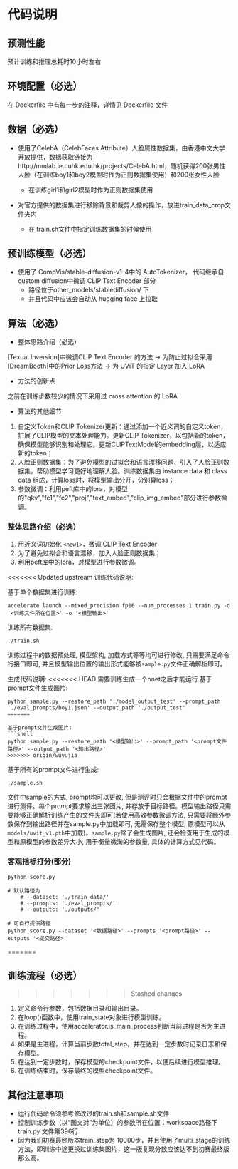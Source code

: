 # 代码说明

## 预测性能

预计训练和推理总耗时10小时左右

## 环境配置（必选）

在 Dockerfile 中有每一步的注释，详情见 Dockerfile 文件

## 数据（必选）

* 使用了CelebA（CelebFaces Attribute）人脸属性数据集，由香港中文大学开放提供，数据获取链接为http://mmlab.ie.cuhk.edu.hk/projects/CelebA.html，随机获得200张男性人脸（在训练boy1和boy2模型时作为正则数据集使用）和200张女性人脸

  * 在训练girl1和girl2模型时作为正则数据集使用
* 对官方提供的数据集进行移除背景和裁剪人像的操作，放进train_data_crop文件夹内

  * 在 train.sh文件中指定训练数据集的时候使用

## 预训练模型（必选）

* 使用了 CompVis/stable-diffusion-v1-4中的 AutoTokenizer， 代码继承自 custom diffusion中微调 CLIP Text Encoder 部分
  * 路径位于other_models/stablediffusion/ 下
  * 并且代码中应该会自动从 hugging face 上拉取

## 算法（必选）

* 整体思路介绍（必选）

[Texual Inversion]中微调CLIP Text Encoder 的方法 -> 为防止过拟合采用[DreamBooth]中的Prior Loss方法 -> 为 UViT 的指定 Layer 加入 LoRA

* 方法的创新点

之前在训练步数较少的情况下采用过 cross attention 的 LoRA

* 算法的其他细节

1. 自定义Token和CLIP Tokenizer更新：通过添加一个近义词的自定义token，扩展了CLIP模型的文本处理能力。更新CLIP Tokenizer，以包括新的token，确保模型能够识别和处理它。更新CLIPTextModel的embedding层，以适应新的token；
2. 人脸正则数据集：为了避免模型的过拟合和语言漂移问题，引入了人脸正则数据集，帮助模型学习更好地理解人脸。训练数据集由 instance data 和 class data 组成，计算loss时，将模型输出分开，分别算loss；
3. 参数微调：利用peft库中的lora，对模型的"qkv","fc1","fc2","proj","text_embed","clip_img_embed"部分进行参数微调。

### 整体思路介绍（必选）

1. 用近义词初始化 `<new1>`，微调 CLIP Text Encoder
2. 为了避免过拟合和语言漂移，加入人脸正则数据集；
3. 利用peft库中的lora，对模型进行参数微调。

<<<<<<< Updated upstream
训练代码说明:

基于单个数据集进行训练:
```shell
accelerate launch --mixed_precision fp16 --num_processes 1 train.py -d '<训练文件所在位置>' -o '<模型输出>'
```

训练所有数据集:
```shell
./train.sh
```
训练过程中的数据预处理, 模型架构, 加载方式等等均可进行修改, 只需要满足命令行接口即可, 并且模型输出位置的输出形式能够被`sample.py`文件正确解析即可。


生成代码说明:
<<<<<<< HEAD
需要训练生成一个nnet之后才能运行
基于prompt文件生成图片:
```shell
python sample.py --restore_path './model_output_test' --prompt_path './eval_prompts/boy1.json' --output_path './output_test'
=======

基于prompt文件生成图片:
```shell
python sample.py --restore_path '<模型输出>' --prompt_path '<prompt文件路径>' --output_path '<输出路径>'
>>>>>>> origin/wuyujia
```
基于所有的prompt文件进行生成:
```
./sample.sh
```
文件中sample的方式, prompt均可以更改, 但是测评时只会根据文件中的prompt进行测评。每个prompt要求输出三张图片, 并存放于目标路径。模型输出路径只需要能够正确解析训练产生的文件夹即可(若使用高效参数微调方法, 只需要将额外参数保存到输出路径并在sample.py中加载即可, 无需保存整个模型, 原模型可以从`models/uvit_v1.pth`中加载)。`sample.py`除了会生成图片, 还会检查用于生成的模型和原模型的参数差异大小, 用于衡量微淘的参数量, 具体的计算方式见代码。



### 客观指标打分(部分)
```shell
python score.py

# 默认路径为
    # --dataset: './train_data/'
    # --prompts: './eval_prompts/'
    # --outputs: './outputs/'

# 可自行提供路径
python score.py --dataset '<数据路径>' --prompts '<prompt路径>' --outputs '<提交路径>'
```
=======
## 训练流程（必选）
>>>>>>> Stashed changes

1. 定义命令行参数，包括数据目录和输出目录。
2. 在loop()函数中，使用train_state对象进行模型训练。
3. 在训练过程中，使用accelerator.is_main_process判断当前进程是否为主进程。
4. 如果是主进程，计算当前步数total_step，并在达到一定步数时记录日志和保存模型。
5. 在达到一定步数时，保存模型的checkpoint文件，以便后续进行模型推理。
6. 在训练结束时，保存最终的模型checkpoint文件。

## 其他注意事项

* 运行代码命令须参考修改过的train.sh和sample.sh文件
* 控制训练步数（以“图文对”为单位）的参数所在位置：workspace路径下train.py 文件第396行
* 因为我们初赛最终版本train_step为 10000步，并且使用了multi_stage的训练方法，即训练中途更换过训练集图片，这一版复现分数应该达不到初赛最终版那么高。
